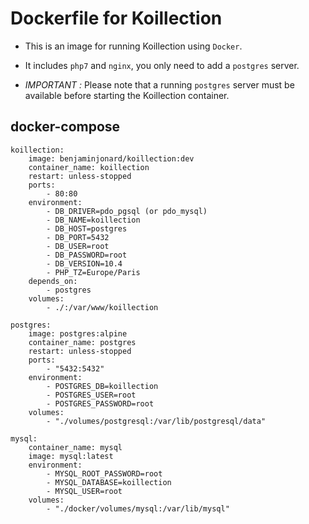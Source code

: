 # Dockerfile for Koillection

- This is an image for running Koillection using `Docker`.

- It includes `php7` and `nginx`, you only need to add a `postgres` server.

- *IMPORTANT :* Please note that a running `postgres` server must be available before starting the Koillection container. 

## docker-compose
    koillection:
        image: benjaminjonard/koillection:dev
        container_name: koillection
        restart: unless-stopped
        ports:
            - 80:80
        environment:
            - DB_DRIVER=pdo_pgsql (or pdo_mysql)
            - DB_NAME=koillection
            - DB_HOST=postgres
            - DB_PORT=5432
            - DB_USER=root
            - DB_PASSWORD=root
            - DB_VERSION=10.4
            - PHP_TZ=Europe/Paris
        depends_on:
            - postgres
        volumes:
            - ./:/var/www/koillection

    postgres:
        image: postgres:alpine
        container_name: postgres
        restart: unless-stopped
        ports:
            - "5432:5432"
        environment:
            - POSTGRES_DB=koillection
            - POSTGRES_USER=root
            - POSTGRES_PASSWORD=root
        volumes:
            - "./volumes/postgresql:/var/lib/postgresql/data"
    
    mysql:
        container_name: mysql
        image: mysql:latest
        environment:
            - MYSQL_ROOT_PASSWORD=root
            - MYSQL_DATABASE=koillection
            - MYSQL_USER=root
        volumes:
            - "./docker/volumes/mysql:/var/lib/mysql"